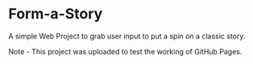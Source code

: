 # Form-a-Story
A simple Web Project to grab user input to put a spin on a classic story.

Note - This project was uploaded to test the working of GitHub Pages.
